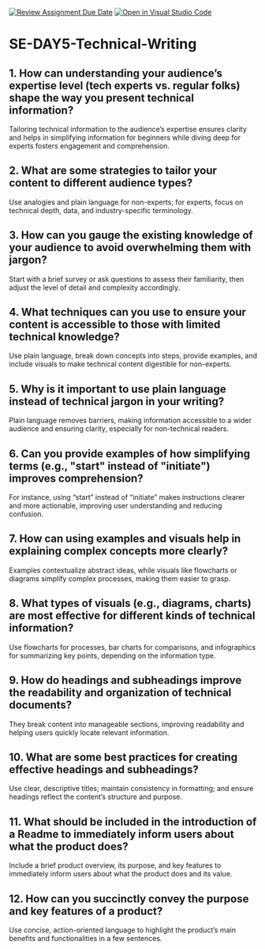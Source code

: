 [![Review Assignment Due Date](https://classroom.github.com/assets/deadline-readme-button-22041afd0340ce965d47ae6ef1cefeee28c7c493a6346c4f15d667ab976d596c.svg)](https://classroom.github.com/a/zsAR-pyY)
[![Open in Visual Studio Code](https://classroom.github.com/assets/open-in-vscode-2e0aaae1b6195c2367325f4f02e2d04e9abb55f0b24a779b69b11b9e10269abc.svg)](https://classroom.github.com/online_ide?assignment_repo_id=18483669&assignment_repo_type=AssignmentRepo)
# SE-DAY5-Technical-Writing
## 1. How can understanding your audience’s expertise level (tech experts vs. regular folks) shape the way you present technical information?
Tailoring technical information to the audience’s expertise ensures clarity and helps in simplifying information for beginners while diving deep for experts fosters engagement and comprehension.
## 2. What are some strategies to tailor your content to different audience types?
Use analogies and plain language for non-experts; for experts, focus on technical depth, data, and industry-specific terminology.
## 3. How can you gauge the existing knowledge of your audience to avoid overwhelming them with jargon?
Start with a brief survey or ask questions to assess their familiarity, then adjust the level of detail and complexity accordingly.
## 4. What techniques can you use to ensure your content is accessible to those with limited technical knowledge?
Use plain language, break down concepts into steps, provide examples, and include visuals to make technical content digestible for non-experts.
## 5. Why is it important to use plain language instead of technical jargon in your writing?
Plain language removes barriers, making information accessible to a wider audience and ensuring clarity, especially for non-technical readers.
## 6. Can you provide examples of how simplifying terms (e.g., "start" instead of "initiate") improves comprehension?
For instance, using “start” instead of “initiate” makes instructions clearer and more actionable, improving user understanding and reducing confusion.
## 7. How can using examples and visuals help in explaining complex concepts more clearly?
Examples contextualize abstract ideas, while visuals like flowcharts or diagrams simplify complex processes, making them easier to grasp.
## 8. What types of visuals (e.g., diagrams, charts) are most effective for different kinds of technical information?
Use flowcharts for processes, bar charts for comparisons, and infographics for summarizing key points, depending on the information type.
## 9. How do headings and subheadings improve the readability and organization of technical documents?
They break content into manageable sections, improving readability and helping users quickly locate relevant information.
## 10. What are some best practices for creating effective headings and subheadings?
 Use clear, descriptive titles; maintain consistency in formatting; and ensure headings reflect the content’s structure and purpose.
## 11. What should be included in the introduction of a Readme to immediately inform users about what the product does?
 Include a brief product overview, its purpose, and key features to immediately inform users about what the product does and its value.
## 12. How can you succinctly convey the purpose and key features of a product?
Use concise, action-oriented language to highlight the product’s main benefits and functionalities in a few sentences.
